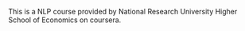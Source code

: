This is a NLP course provided by National Research University Higher School of Economics on coursera.
